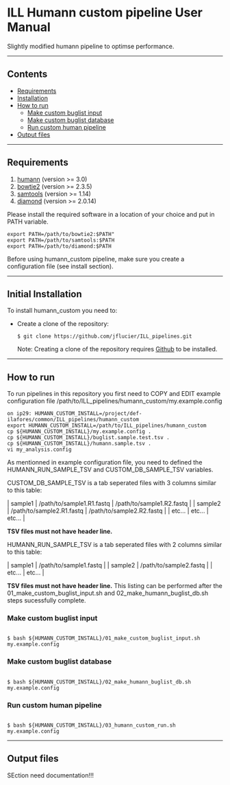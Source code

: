 # ILL Humann custom pipeline User Manual

Slightly modified humann pipeline to optimse performance.

----

## Contents ##

* [Requirements](#requirements)
* [Installation](#initial-installation)
* [How to run](#how-to-run)
    * [Make custom buglist input](#make-custom-buglist-input)
    * [Make custom buglist database](#make-custom-buglist-database)
    * [Run custom human pipeline](#run-pipeline)
* [Output files](#output-files)

----

## Requirements ##

1. [humann](https://huttenhower.sph.harvard.edu/humann/) (version >= 3.0)
2. [bowtie2](http://bowtie-bio.sourceforge.net/bowtie2/index.shtml) (version >= 2.3.5)
3. [samtools](http://www.htslib.org/) (version >= 1.14)
4. [diamond](https://github.com/bbuchfink/diamond) (version >= 2.0.14)

Please install the required software in a location of your choice and put in PATH variable.

```
export PATH=/path/to/bowtie2:$PATH"
export PATH=/path/to/samtools:$PATH
export PATH=/path/to/diamond:$PATH
```

Before using humann_custom pipeline, make sure you create a configuration file (see install section).

----

## Initial Installation ##

To install humann_custom you need to:

* Create a clone of the repository:

    ``$ git clone https://github.com/jflucier/ILL_pipelines.git ``

    Note: Creating a clone of the repository requires [Github](https://github.com/) to be installed.


----

## How to run ##

To run pipelines in this repository you first need to COPY and EDIT example configuration
file /path/to/ILL_pipelines/humann_custom/my.example.config

```
on ip29: HUMANN_CUSTOM_INSTALL=/project/def-ilafores/common/ILL_pipelines/humann_custom
export HUMANN_CUSTOM_INSTALL=/path/to/ILL_pipelines/humann_custom
cp ${HUMANN_CUSTOM_INSTALL}/my.example.config .
cp ${HUMANN_CUSTOM_INSTALL}/buglist.sample.test.tsv .
cp ${HUMANN_CUSTOM_INSTALL}/humann.sample.tsv .
vi my_analysis.config
```

As mentionned in example configuration file, you need to defined the HUMANN_RUN_SAMPLE_TSV and CUSTOM_DB_SAMPLE_TSV variables.

CUSTOM_DB_SAMPLE_TSV is a tab seperated files with 3 columns similar to this table:

| sample1 	| /path/to/sample1.R1.fastq 	| /path/to/sample1.R2.fastq 	|
| sample2 	| /path/to/sample2.R1.fastq 	| /path/to/sample2.R2.fastq 	|
| etc...  	| etc...                    	| etc...                    	|

**TSV files must not have header line.**

HUMANN_RUN_SAMPLE_TSV is a tab seperated files with 2 columns similar to this table:

| sample1 	| /path/to/sample1.fastq 	|
| sample2 	| /path/to/sample2.fastq 	|
| etc...  	| etc...                 	|

**TSV files must not have header line.** This listing can be performed after the 01_make_custom_buglist_input.sh
and 02_make_humann_buglist_db.sh steps sucessfully complete.


### Make custom buglist input ###

```

$ bash ${HUMANN_CUSTOM_INSTALL}/01_make_custom_buglist_input.sh my.example.config

```

### Make custom buglist database ###

```

$ bash ${HUMANN_CUSTOM_INSTALL}/02_make_humann_buglist_db.sh my.example.config

```

### Run custom human pipeline ###

```

$ bash ${HUMANN_CUSTOM_INSTALL}/03_humann_custom_run.sh my.example.config

```


----

## Output files ##

SEction need documentation!!!
